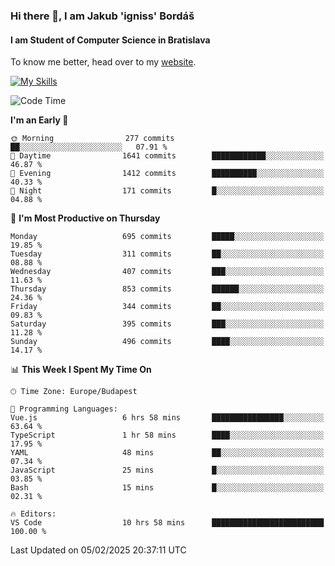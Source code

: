 ### Hi there 👋, I am Jakub 'igniss' Bordáš

#### I am Student of Computer Science in Bratislava
To know me better, head over to my [website](https://bordas.sk).

[![My Skills](https://skillicons.dev/icons?i=js,typescript,html,css,figma,svelte,vue,next,postgresql,nest,express,nodejs)](https://bordas.sk)


<!--START_SECTION:waka-->
![Code Time](http://img.shields.io/badge/Code%20Time-1%2C678%20hrs%2018%20mins-blue)

**I'm an Early 🐤** 

```text
🌞 Morning                277 commits         ██░░░░░░░░░░░░░░░░░░░░░░░   07.91 % 
🌆 Daytime                1641 commits        ████████████░░░░░░░░░░░░░   46.87 % 
🌃 Evening                1412 commits        ██████████░░░░░░░░░░░░░░░   40.33 % 
🌙 Night                  171 commits         █░░░░░░░░░░░░░░░░░░░░░░░░   04.88 % 
```
📅 **I'm Most Productive on Thursday** 

```text
Monday                   695 commits         █████░░░░░░░░░░░░░░░░░░░░   19.85 % 
Tuesday                  311 commits         ██░░░░░░░░░░░░░░░░░░░░░░░   08.88 % 
Wednesday                407 commits         ███░░░░░░░░░░░░░░░░░░░░░░   11.63 % 
Thursday                 853 commits         ██████░░░░░░░░░░░░░░░░░░░   24.36 % 
Friday                   344 commits         ██░░░░░░░░░░░░░░░░░░░░░░░   09.83 % 
Saturday                 395 commits         ███░░░░░░░░░░░░░░░░░░░░░░   11.28 % 
Sunday                   496 commits         ████░░░░░░░░░░░░░░░░░░░░░   14.17 % 
```


📊 **This Week I Spent My Time On** 

```text
🕑︎ Time Zone: Europe/Budapest

💬 Programming Languages: 
Vue.js                   6 hrs 58 mins       ████████████████░░░░░░░░░   63.64 % 
TypeScript               1 hr 58 mins        ████░░░░░░░░░░░░░░░░░░░░░   17.95 % 
YAML                     48 mins             ██░░░░░░░░░░░░░░░░░░░░░░░   07.34 % 
JavaScript               25 mins             █░░░░░░░░░░░░░░░░░░░░░░░░   03.85 % 
Bash                     15 mins             █░░░░░░░░░░░░░░░░░░░░░░░░   02.31 % 

🔥 Editors: 
VS Code                  10 hrs 58 mins      █████████████████████████   100.00 % 
```


 Last Updated on 05/02/2025 20:37:11 UTC
<!--END_SECTION:waka-->

